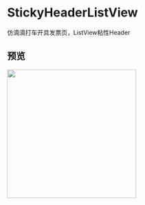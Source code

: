 # StickyHeaderListView
仿滴滴打车开具发票页，ListView粘性Header

## 预览

<img src="https://github.com/smuyyh/StickyHeaderListView/blob/master/screenshot/screenshot.gif?raw=true" width=300 />
